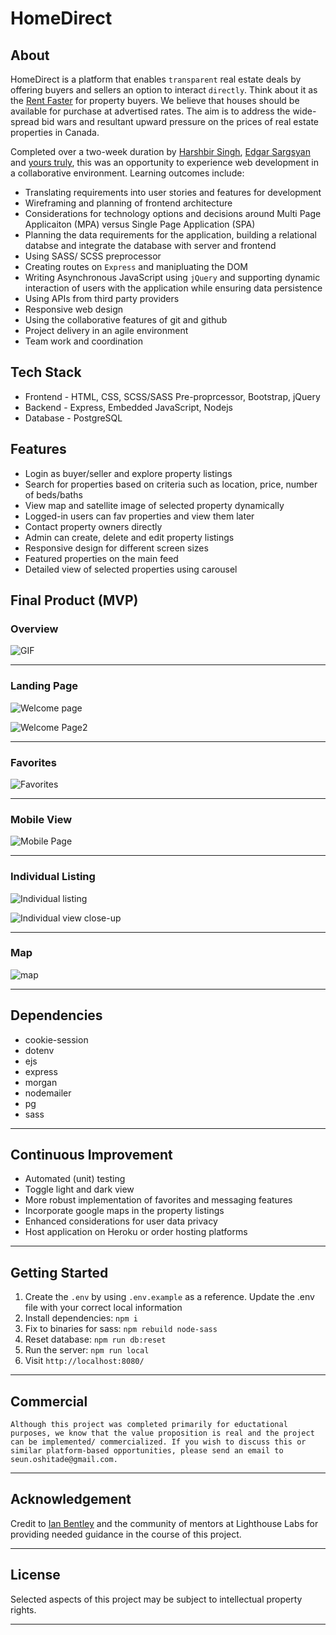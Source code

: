 
# HomeDirect 

## About 
HomeDirect is a platform that enables `transparent` real estate deals by offering buyers and sellers an option to interact `directly`. Think about it as the [Rent Faster](https://www.rentfaster.ca/) for property buyers. We believe that houses should be available for purchase at advertised rates. The aim is to address the wide-spread bid wars and resultant upward pressure on the prices of real estate properties in Canada.

Completed over a two-week duration by [Harshbir Singh](https://github.com/SinghH01), [Edgar Sargsyan](https://github.com/Edgarsar) and [yours truly](https://www.linkedin.com/in/seun-oshitade-53001120b/), this was an opportunity to experience web development in a collaborative environment. Learning outcomes include:

* Translating requirements into user stories and features for development
* Wireframing and planning of frontend architecture
* Considerations for technology options and decisions around Multi Page Applicaiton (MPA) versus Single Page Application (SPA)
* Planning the data requirements for the application, building a relational databse and integrate the database with server and frontend
* Using SASS/ SCSS preprocessor
* Creating routes on `Express` and manipluating the DOM  
* Writing Asynchronous JavaScript using `jQuery` and supporting dynamic interaction of users with the application while ensuring data persistence
* Using APIs from third party providers
* Responsive web design
* Using the collaborative features of git and github
* Project delivery in an agile environment
* Team work and coordination
## Tech Stack
* Frontend - HTML, CSS, SCSS/SASS Pre-proprcessor, Bootstrap, jQuery
* Backend - Express, Embedded JavaScript, Nodejs
* Database - PostgreSQL

## Features
* Login as buyer/seller and explore property listings
* Search for properties based on criteria such as location, price, number of beds/baths
* View map and satellite image of selected property dynamically
* Logged-in users can fav properties and view them later 
* Contact property owners directly 
* Admin can create, delete and edit property listings
* Responsive design for different screen sizes
* Featured properties on the main feed
* Detailed view of selected properties using carousel

## Final Product (MVP)
### Overview
![GIF](https://media2.giphy.com/media/05ynbd8pt9RBtPumGb/giphy.gif?cid=790b7611cba71ae1dcafa1a95619da91387ef51d7cb2c928&rid=giphy.gif&ct=g)

---

### Landing Page
![Welcome page](https://raw.githubusercontent.com/s-oshitade/home-direct/61a03d2b5419aa0915ec4742d1cd6c7ba7d0c17c/docs/Screen%20Shot%202022-05-06%20at%202.43.44%20PM.png)


![Welcome Page2](https://github.com/s-oshitade/home-direct/blob/master/docs/Screen%20Shot%202022-05-06%20at%203.05.01%20PM.png?raw=true)

---

### Favorites
![Favorites](https://raw.githubusercontent.com/s-oshitade/home-direct/f2788ea56f67b31dab016fbf654745bd49696500/docs/07627B1F-F638-4FF5-856B-7CCE13EEB0BD_1_105_c.jpeg)

---

### Mobile View
![Mobile Page](https://raw.githubusercontent.com/s-oshitade/home-direct/61a03d2b5419aa0915ec4742d1cd6c7ba7d0c17c/docs/Screen%20Shot%202022-05-06%20at%202.38.10%20PM.png)

---

### Individual Listing
![Individual listing](https://github.com/s-oshitade/home-direct/blob/master/docs/Screen%20Shot%202022-05-06%20at%202.29.21%20PM.png?raw=true)

![Individual view close-up](https://github.com/s-oshitade/home-direct/blob/master/docs/Screen%20Shot%202022-05-06%20at%202.30.06%20PM.png?raw=true)

---

### Map
![map](https://raw.githubusercontent.com/s-oshitade/home-direct/f2788ea56f67b31dab016fbf654745bd49696500/docs/4C017A98-E20C-452D-A480-E145DAAD452A_1_105_c.jpeg)

---
 
## Dependencies
* cookie-session
* dotenv
* ejs
* express
* morgan
* nodemailer
* pg
* sass

---

## Continuous Improvement
* Automated (unit) testing
* Toggle light and dark view
* More robust implementation of favorites and messaging features
* Incorporate google maps in the property listings
* Enhanced considerations for user data privacy
* Host application on Heroku or order hosting platforms

---

## Getting Started
1. Create the `.env` by using `.env.example` as a reference. Update the .env file with your correct local information
2. Install dependencies: `npm i`
3. Fix to binaries for sass: `npm rebuild node-sass`
4. Reset database: `npm run db:reset`
5. Run the server: `npm run local`
6. Visit `http://localhost:8080/`

---

## Commercial
``` 
Although this project was completed primarily for eductational purposes, we know that the value proposition is real and the project can be implemented/ commercialized. If you wish to discuss this or similar platform-based opportunities, please send an email to seun.oshitade@gmail.com. 
```
---
## Acknowledgement
Credit to [Ian Bentley](https://github.com/idbentley) and the community of mentors at Lighthouse Labs for providing needed guidance in the course of this project.

---

## License
Selected aspects of this project may be subject to intellectual property rights.

---





